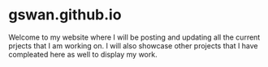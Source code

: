 # gswan.github.io

Welcome to my website where I will be posting and updating all the current prjects that I am working on. 
I will also showcase other projects that I have compleated  here as well to display my work. 
